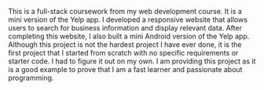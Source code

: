 This is a full-stack coursework from my web development course. It is a mini version of the Yelp app. I developed a responsive website that allows users to search for business information and display relevant data. After completing this website, I also built a mini Android version of the Yelp app. Although this project is not the hardest project I have ever done, it is the first project that I started from scratch with no specific requirements or starter code. I had to figure it out on my own. I am providing this project as it is a good example to prove that I am a fast learner and passionate about programming.
